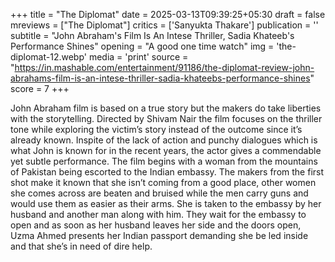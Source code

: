 +++
title = "The Diplomat"
date = 2025-03-13T09:39:25+05:30
draft = false
mreviews = ["The Diplomat"]
critics = ['Sanyukta Thakare']
publication = ''
subtitle = "John Abraham's Film Is An Intese Thriller, Sadia Khateeb's Performance Shines"
opening = "A good one time watch"
img = 'the-diplomat-12.webp'
media = 'print'
source = "https://in.mashable.com/entertainment/91186/the-diplomat-review-john-abrahams-film-is-an-intese-thriller-sadia-khateebs-performance-shines"
score = 7
+++

John Abraham film is based on a true story but the makers do take liberties with the storytelling. Directed by Shivam Nair the film focuses on the thriller tone while exploring the victim’s story instead of the outcome since it’s already known. Inspite of the lack of action and punchy dialogues which is what John is known for in the recent years, the actor gives a commendable yet subtle performance. The film begins with a woman from the mountains of Pakistan being escorted to the Indian embassy. The makers from the first shot make it known that she isn’t coming from a good place, other women she comes across are beaten and bruised while the men carry guns and would use them as easier as their arms. She is taken to the embassy by her husband and another man along with him. They wait for the embassy to open and as soon as her husband leaves her side and the doors open, Uzma Ahmed presents her Indian passport demanding she be led inside and that she’s in need of dire help.
